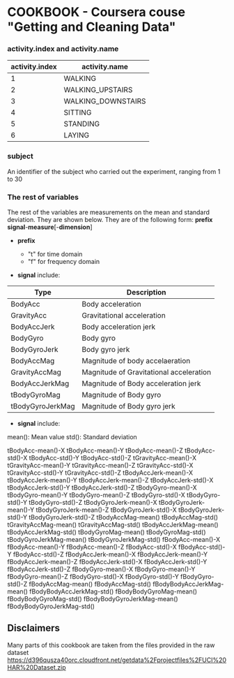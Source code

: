 COOKBOOK - Coursera couse "Getting and Cleaning Data" 
========================

### activity.index and activity.name

activity.index   | activity.name
-----------------|------------
1 | WALKING
2 | WALKING_UPSTAIRS
3 | WALKING_DOWNSTAIRS
4 | SITTING
5 | STANDING
6 | LAYING

### subject
An identifier of the subject who carried out the experiment, ranging from 1 to 30

### The rest of variables

The rest of the variables are measurements on the mean and standard deviation. They are shown below.
They are of the following form:
**prefix** **signal**-**measure**[-**dimension**]

* **prefix** 
  * "t" for time domain
  * "f" for frequency domain

* **signal** include:

Type              | Description
------------------|------------
BodyAcc          | Body acceleration
GravityAcc       | Gravitational acceleration 
BodyAccJerk      | Body acceleration jerk
BodyGyro         | Body gyro
BodyGyroJerk     | Body gyro jerk
BodyAccMag       | Magnitude of body accelaeration
GravityAccMag    | Magnitude of Gravitational acceleration
BodyAccJerkMag   | Magnitude of Body acceleration jerk
tBodyGyroMag      | Magnitude of Body gyro
tBodyGyroJerkMag  | Magnitude of Body gyro jerk

* **signal** include:

mean(): Mean value
std(): Standard deviation


tBodyAcc-mean()-X
tBodyAcc-mean()-Y
tBodyAcc-mean()-Z
tBodyAcc-std()-X
tBodyAcc-std()-Y
tBodyAcc-std()-Z
tGravityAcc-mean()-X
tGravityAcc-mean()-Y
tGravityAcc-mean()-Z
tGravityAcc-std()-X
tGravityAcc-std()-Y
tGravityAcc-std()-Z
tBodyAccJerk-mean()-X
tBodyAccJerk-mean()-Y
tBodyAccJerk-mean()-Z
tBodyAccJerk-std()-X
tBodyAccJerk-std()-Y
tBodyAccJerk-std()-Z
tBodyGyro-mean()-X
tBodyGyro-mean()-Y
tBodyGyro-mean()-Z
tBodyGyro-std()-X
tBodyGyro-std()-Y
tBodyGyro-std()-Z
tBodyGyroJerk-mean()-X
tBodyGyroJerk-mean()-Y
tBodyGyroJerk-mean()-Z
tBodyGyroJerk-std()-X
tBodyGyroJerk-std()-Y
tBodyGyroJerk-std()-Z
tBodyAccMag-mean()
tBodyAccMag-std()
tGravityAccMag-mean()
tGravityAccMag-std()
tBodyAccJerkMag-mean()
tBodyAccJerkMag-std()
tBodyGyroMag-mean()
tBodyGyroMag-std()
tBodyGyroJerkMag-mean()
tBodyGyroJerkMag-std()
fBodyAcc-mean()-X
fBodyAcc-mean()-Y
fBodyAcc-mean()-Z
fBodyAcc-std()-X
fBodyAcc-std()-Y
fBodyAcc-std()-Z
fBodyAccJerk-mean()-X
fBodyAccJerk-mean()-Y
fBodyAccJerk-mean()-Z
fBodyAccJerk-std()-X
fBodyAccJerk-std()-Y
fBodyAccJerk-std()-Z
fBodyGyro-mean()-X
fBodyGyro-mean()-Y
fBodyGyro-mean()-Z
fBodyGyro-std()-X
fBodyGyro-std()-Y
fBodyGyro-std()-Z
fBodyAccMag-mean()
fBodyAccMag-std()
fBodyBodyAccJerkMag-mean()
fBodyBodyAccJerkMag-std()
fBodyBodyGyroMag-mean()
fBodyBodyGyroMag-std()
fBodyBodyGyroJerkMag-mean()
fBodyBodyGyroJerkMag-std()


## Disclaimers
Many parts of this cookbook are taken from the files provided in the raw dataset https://d396qusza40orc.cloudfront.net/getdata%2Fprojectfiles%2FUCI%20HAR%20Dataset.zip
